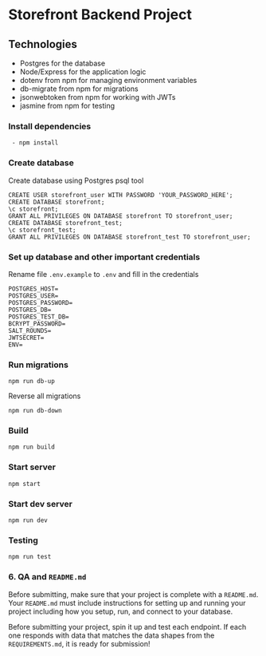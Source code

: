 # Storefront Backend Project

## Technologies

-   Postgres for the database
-   Node/Express for the application logic
-   dotenv from npm for managing environment variables
-   db-migrate from npm for migrations
-   jsonwebtoken from npm for working with JWTs
-   jasmine from npm for testing

### Install dependencies

```
 - npm install
```

### Create database

Create database using Postgres psql tool

```
CREATE USER storefront_user WITH PASSWORD 'YOUR_PASSWORD_HERE';
CREATE DATABASE storefront;
\c storefront;
GRANT ALL PRIVILEGES ON DATABASE storefront TO storefront_user;
CREATE DATABASE storefront_test;
\c storefront_test;
GRANT ALL PRIVILEGES ON DATABASE storefront_test TO storefront_user;
```

### Set up database and other important credentials

Rename file `.env.example` to `.env` and fill in the credentials

```
POSTGRES_HOST=
POSTGRES_USER=
POSTGRES_PASSWORD=
POSTGRES_DB=
POSTGRES_TEST_DB=
BCRYPT_PASSWORD=
SALT_ROUNDS=
JWTSECRET=
ENV=
```

### Run migrations

```
npm run db-up
```

Reverse all migrations

```
npm run db-down
```

### Build

```
npm run build
```

### Start server

```
npm start
```

### Start dev server

```
npm run dev
```

### Testing

```
npm run test

```

### 6. QA and `README.md`

Before submitting, make sure that your project is complete with a `README.md`. Your `README.md` must include instructions for setting up and running your project including how you setup, run, and connect to your database.

Before submitting your project, spin it up and test each endpoint. If each one responds with data that matches the data shapes from the `REQUIREMENTS.md`, it is ready for submission!
